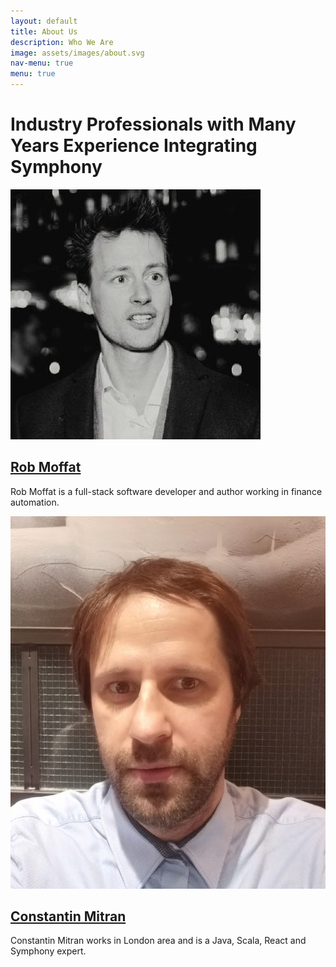```yaml
---
layout: default
title: About Us
description: Who We Are
image: assets/images/about.svg
nav-menu: true
menu: true
---
```


<div class="gap center" markdown="1">

# Industry Professionals with Many Years Experience Integrating Symphony


</div>

<article>
	<img src="/assets/images/rob.jpg" title="Rob Moffat" />
	<h2><a href="https://robmoff.at">
 		Rob Moffat
 	</a></h2>   
	<p> Rob Moffat is a full-stack software developer and author working in finance automation. </p>	
</article>

<article>
	<img src="/assets/images/constantin.png" title="Constantin Mitran" />
	<h2><a href="https://www.linkedin.com/in/cmitran/">
 		Constantin Mitran
 	</a></h2>   
	<p> Constantin Mitran works in London area and is a Java, Scala, React and Symphony expert. </p>	
</article>